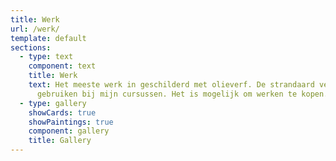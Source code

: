 ```yaml
---
title: Werk
url: /werk/
template: default
sections:
  - type: text
    component: text
    title: Werk
    text: Het meeste werk in geschilderd met olieverf. De strandaard verf die we ook
      gebruiken bij mijn cursussen. Het is mogelijk om werken te kopen.
  - type: gallery
    showCards: true
    showPaintings: true
    component: gallery
    title: Gallery
---
```

